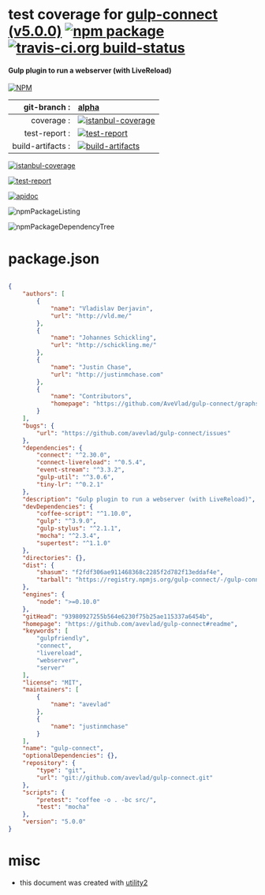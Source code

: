 # test coverage for  [gulp-connect (v5.0.0)](https://github.com/avevlad/gulp-connect#readme)  [![npm package](https://img.shields.io/npm/v/npmtest-gulp-connect.svg?style=flat-square)](https://www.npmjs.org/package/npmtest-gulp-connect) [![travis-ci.org build-status](https://api.travis-ci.org/npmtest/node-npmtest-gulp-connect.svg)](https://travis-ci.org/npmtest/node-npmtest-gulp-connect)
#### Gulp plugin to run a webserver (with LiveReload)

[![NPM](https://nodei.co/npm/gulp-connect.png?downloads=true&downloadRank=true&stars=true)](https://www.npmjs.com/package/gulp-connect)

| git-branch : | [alpha](https://github.com/npmtest/node-npmtest-gulp-connect/tree/alpha)|
|--:|:--|
| coverage : | [![istanbul-coverage](https://npmtest.github.io/node-npmtest-gulp-connect/build/coverage.badge.svg)](https://npmtest.github.io/node-npmtest-gulp-connect/build/coverage.html/index.html)|
| test-report : | [![test-report](https://npmtest.github.io/node-npmtest-gulp-connect/build/test-report.badge.svg)](https://npmtest.github.io/node-npmtest-gulp-connect/build/test-report.html)|
| build-artifacts : | [![build-artifacts](https://npmtest.github.io/node-npmtest-gulp-connect/glyphicons_144_folder_open.png)](https://github.com/npmtest/node-npmtest-gulp-connect/tree/gh-pages/build)|

[![istanbul-coverage](https://npmtest.github.io/node-npmtest-gulp-connect/build/screenCapture.buildCi.browser.%252Ftmp%252Fbuild%252Fcoverage.lib.html.png)](https://npmtest.github.io/node-npmtest-gulp-connect/build/coverage.html/index.html)

[![test-report](https://npmtest.github.io/node-npmtest-gulp-connect/build/screenCapture.buildCi.browser.%252Ftmp%252Fbuild%252Ftest-report.html.png)](https://npmtest.github.io/node-npmtest-gulp-connect/build/test-report.html)

[![apidoc](https://npmdoc.github.io/node-npmdoc-gulp-connect/build/screenCapture.buildCi.browser.%252Ftmp%252Fbuild%252Fapidoc.html.png)](https://npmdoc.github.io/node-npmdoc-gulp-connect/build/apidoc.html)

![npmPackageListing](https://npmtest.github.io/node-npmtest-gulp-connect/build/screenCapture.npmPackageListing.svg)

![npmPackageDependencyTree](https://npmtest.github.io/node-npmtest-gulp-connect/build/screenCapture.npmPackageDependencyTree.svg)



# package.json

```json

{
    "authors": [
        {
            "name": "Vladislav Derjavin",
            "url": "http://vld.me/"
        },
        {
            "name": "Johannes Schickling",
            "url": "http://schickling.me/"
        },
        {
            "name": "Justin Chase",
            "url": "http://justinmchase.com"
        },
        {
            "name": "Contributors",
            "homepage": "https://github.com/AveVlad/gulp-connect/graphs/contributors"
        }
    ],
    "bugs": {
        "url": "https://github.com/avevlad/gulp-connect/issues"
    },
    "dependencies": {
        "connect": "^2.30.0",
        "connect-livereload": "^0.5.4",
        "event-stream": "^3.3.2",
        "gulp-util": "^3.0.6",
        "tiny-lr": "^0.2.1"
    },
    "description": "Gulp plugin to run a webserver (with LiveReload)",
    "devDependencies": {
        "coffee-script": "^1.10.0",
        "gulp": "^3.9.0",
        "gulp-stylus": "^2.1.1",
        "mocha": "^2.3.4",
        "supertest": "^1.1.0"
    },
    "directories": {},
    "dist": {
        "shasum": "f2fdf306ae911468368c2285f2d782f13eddaf4e",
        "tarball": "https://registry.npmjs.org/gulp-connect/-/gulp-connect-5.0.0.tgz"
    },
    "engines": {
        "node": ">=0.10.0"
    },
    "gitHead": "93980927255b564e6230f75b25ae115337a6454b",
    "homepage": "https://github.com/avevlad/gulp-connect#readme",
    "keywords": [
        "gulpfriendly",
        "connect",
        "livereload",
        "webserver",
        "server"
    ],
    "license": "MIT",
    "maintainers": [
        {
            "name": "avevlad"
        },
        {
            "name": "justinmchase"
        }
    ],
    "name": "gulp-connect",
    "optionalDependencies": {},
    "repository": {
        "type": "git",
        "url": "git://github.com/avevlad/gulp-connect.git"
    },
    "scripts": {
        "pretest": "coffee -o . -bc src/",
        "test": "mocha"
    },
    "version": "5.0.0"
}
```



# misc
- this document was created with [utility2](https://github.com/kaizhu256/node-utility2)

